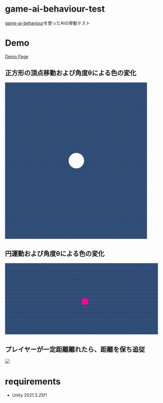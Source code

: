 # game-ai-behaviour-test

[game-ai-behaviour](https://github.com/DaitokuAmy/game-ai-behaviour)を使ったAIの挙動テスト

# Demo

[Demo Page](https://ayutaz.github.io/game-ai-behaviour-test/WebGL/)

## 正方形の頂点移動および角度θによる色の変化
![](Docs/move_square_color.gif)

## 円運動および角度θによる色の変化
![](Docs/move_circle_color.gif)

## プレイヤーが一定距離離れたら、距離を保ち追従
![](Docs/stable_distance.gif)

# requirements
* Unity 2021.3.25f1
